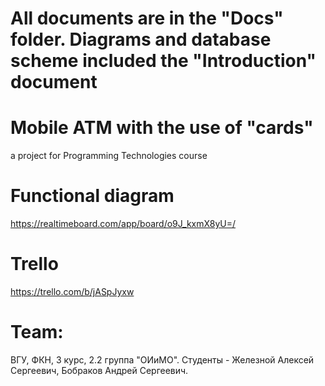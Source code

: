 # All documents are in the "Docs" folder. Diagrams and database scheme included the "Introduction" document


# Mobile ATM with the use of "cards"
a project for Programming Technologies course

# Functional diagram
 https://realtimeboard.com/app/board/o9J_kxmX8yU=/

# Trello
 https://trello.com/b/jASpJyxw
 
# Team:
ВГУ, ФКН, 3 курс, 2.2 группа "ОИиМО".
Студенты - Железной Алексей Сергеевич, Бобраков Андрей Сергеевич.
